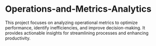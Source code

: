 # Operations-and-Metrics-Analytics
This project focuses on analyzing operational metrics to optimize performance, identify inefficiencies, and improve decision-making. It provides actionable insights for streamlining processes and enhancing productivity.
